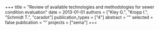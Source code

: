 +++
title = "Review of available technologies and methodologies for sewer condition evaluation"
date = 2013-01-01
authors = ["Kley G.", "Kropp I.", "Schmidt T.", "caradot"]
publication_types = ["4"]
abstract = ""
selected = false
publication = ""
projects = ["sema"]
+++

